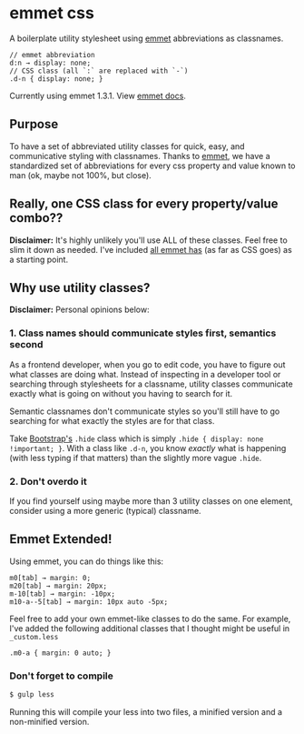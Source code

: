 # emmet css

A boilerplate utility stylesheet using [emmet][1] abbreviations as classnames.

```
// emmet abbreviation
d:n → display: none;
// CSS class (all `:` are replaced with `-`) 
.d-n { display: none; }
```

Currently using emmet 1.3.1. View [emmet docs](http://docs.emmet.io/).

## Purpose
To have a set of abbreviated utility classes for quick, easy, and communicative styling with classnames. Thanks to [emmet][1], we have a standardized set of abbreviations for every css property and value known to man (ok, maybe not 100%, but close).

## Really, one CSS class for every property/value combo??

**Disclaimer:** It's highly unlikely you'll use ALL of these classes. Feel free to slim it down as needed. I've included [all emmet has](http://docs.emmet.io/cheat-sheet/) (as far as CSS goes) as a starting point.

## Why use utility classes?

**Disclaimer:** Personal opinions below:

### 1. Class names should communicate styles first, semantics second

As a frontend developer, when you go to edit code, you have to figure out what classes are doing what. Instead of inspecting in a developer tool or searching through stylesheets for a classname, utility classes communicate exactly what is going on without you having to search for it.

Semantic classnames don't communicate styles so you'll still have to go searching for what exactly the styles are for that class. 

Take [Bootstrap's](http://getbootstrap.com/) `.hide` class which is simply `.hide { display: none !important; }`. With a class like `.d-n`, you know _exactly_ what is happening (with less typing if that matters) than the slightly more vague `.hide`.

### 2. Don't overdo it

If you find yourself using maybe more than 3 utility classes on one element, consider using a more generic (typical) classname.

## Emmet Extended!

Using emmet, you can do things like this:

```
m0[tab] → margin: 0;
m20[tab] → margin: 20px;
m-10[tab] → margin: -10px;
m10-a--5[tab] → margin: 10px auto -5px;
```

Feel free to add your own emmet-like classes to do the same. For example, I've added the following additional classes that I thought might be useful in `_custom.less`

```
.m0-a { margin: 0 auto; }
```

### Don't forget to compile

```bash
$ gulp less
```

Running this will compile your less into two files, a minified version and a non-minified version.

[1]: http://emmet.io/